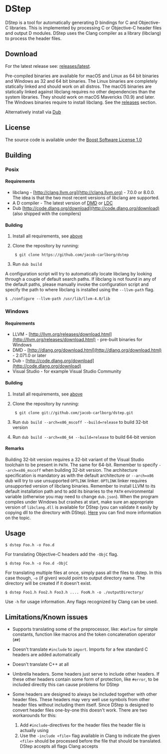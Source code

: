 # DStep

DStep is a tool for automatically generating D bindings for C and Objective-C
libraries. This is implemented by processing C or Objective-C header files and
output D modules. DStep uses the Clang compiler as a library (libclang) to
process the header files.

## Download

For the latest release see: [releases/latest](https://github.com/jacob-carlborg/dstep/releases/latest).

Pre-compiled binaries are available for macOS and Linux as 64 bit binaries and
Windows as 32 and 64 bit binaries. The Linux binaries are completely statically
linked and should work on all distros. The macOS binaries are statically linked
against libclang requires no other dependencies than the system libraries. They
should work on macOS Mavericks (10.9) and later. The Windows binaries require
to install libclang. See the [releases](https://github.com/jacob-carlborg/dstep/releases) section.

Alternatively install via [Dub](http://code.dlang.org/download)

## License

The source code is available under the [Boost Software License 1.0](http://www.boost.org/LICENSE_1_0.txt)

## Building

### Posix

#### Requirements

* libclang - [http://clang.llvm.org](http://clang.llvm.org) - 7.0.0 or 8.0.0.
    The idea is that the two most recent versions of libclang are supported.
* A D compiler - The latest version of [DMD](http://dlang.org/download.html)
    or [LDC](https://github.com/ldc-developers/ldc/releases/latest)
* Dub [http://code.dlang.org/download](http://code.dlang.org/download)
    (also shipped with the compilers)

#### Building

1. Install all requirements, see [above](#requirements)
2. Clone the repository by running:

        $ git clone https://github.com/jacob-carlborg/dstep

3. Run `dub build`

A configuration script will try to automatically locate libclang by looking
through a couple of default search paths. If libclang is not found in any of the
default paths, please manually invoke the configuration script and specify the
path to where libclang is installed using the `--llvm-path` flag.

```
$ ./configure --llvm-path /usr/lib/llvm-4.0/lib
```

### Windows

#### Requirements

* LLVM - [http://llvm.org/releases/download.html](http://llvm.org/releases/download.html) -
    pre-built binaries for Windows
* DMD - [http://dlang.org/download.html](http://dlang.org/download.html) -
    2.071.0 or later
* Dub - [http://code.dlang.org/download](http://code.dlang.org/download)
* Visual Studio - for example Visual Studio Community

#### Building

1. Install all requirements, see [above](#requirements)
2. Clone the repository by running:

		$ git clone git://github.com/jacob-carlborg/dstep.git

3. Run `dub build --arch=x86_mscoff --build=release` to build 32-bit version
4. Run `dub build --arch=x86_64 --build=release` to build 64-bit version

#### Remarks

Building 32-bit version requires a 32-bit variant of the Visual Studio toolchain
to be present in `PATH`. The same for 64-bit. Remember to specify
`--arch=x86_mscoff` when building 32-bit version. The architecture specification
is mandatory as with the default architecture or `--arch=x86` dub will try to
use unsupported `OPTLINK` linker. `OPTLINK` linker requires unsupported version
of libclang binaries. Remember to install LLVM to its default installation path
and to add its binaries to the `PATH` environmental variable (otherwise you may
need to change `dub.json`). When the program compiles under Windows but crashes
at start, make sure an appropriate version of `libclang.dll` is available for
DStep (you can validate it easily by copying dll to the directory with DStep).
[Here](https://docs.microsoft.com/en-us/windows/desktop/Dlls/dynamic-link-library-search-order#search-order-for-desktop-applications)
you can find more information on the topic.

## Usage

    $ dstep Foo.h -o Foo.d

For translating Objective-C headers add the `-ObjC` flag.

    $ dstep Foo.h -o Foo.d -ObjC

For translating multiple files at once, simply pass all the files to dstep.
In this case though, `-o` (if given) would point to output directory name.
The directory will be created if it doesn't exist.

    $ dstep Foo1.h Foo2.h Foo3.h .... FooN.h -o ./outputDirectory/

Use `-h` for usage information. Any flags recognized by Clang can be used.

## Limitations/Known issues

* Supports translating some of the preprocessor, like: `#define` for simple
    constants, function like macros and the token concatenation operator (`##`)
* Doesn't translate `#include` to `import`. Imports for a few standard C headers
    are added automatically
* Doesn't translate C++ at all
* Umbrella headers. Some headers just serve to include other headers. If these
    other headers contain some form of protection, like `#error`, to be included
    directly this can cause problems for DStep
* Some headers are designed to always be included together with other header
    files. These headers may very well use symbols from other header files
    without including them itself. Since DStep is designed to convert header
    files one-by-one this doesn't work. There are two workarounds for this:

    1. Add `#include`-directives for the header files the header file is
        actually using
    2. Use the `-include <file>` flag available in Clang to indicate the given
        `<file>` should be processed before the file that should be translated.
        DStep accepts all flags Clang accepts
